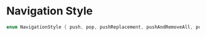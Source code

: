 # Navigation Style

```dart
enum NavigationStyle { push, pop, pushReplacement, pushAndRemoveAll, popAll }
```